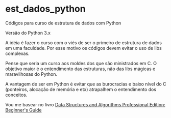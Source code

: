 # est_dados_python
Códigos para curso de estrutura de dados com Python

Versão do Python 3.x 

A idéia é fazer o curso com o viés de ser o primeiro de estrutura de dados em uma faculdade. 
Por esse motivo os códigos devem evitar o uso de libs complexas.

Pense que seria um curso aos moldes dos que são ministrados em C. O objetivo maior é o entendimento das estruturas, não das libs mágicas e maravilhosas do Python.

A vantagem de ser em Python é evitar que as burocracias e baixo nível do C (ponteiros, alocação de memória e etx) atrapalhem o entendimento dos conceitos.

Vou me basear no livro [Data Structures and Algorithms Professional Edition: Beginner's Guide](http://www.amazon.com/Data-Structures-Algorithms-Professional-Edition/dp/150013726X)

